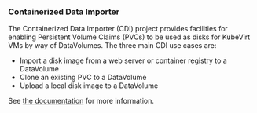 ### Containerized Data Importer

The Containerized Data Importer (CDI) project provides facilities for enabling Persistent Volume Claims (PVCs) to be used as disks for KubeVirt VMs by way of DataVolumes. The three main CDI use cases are:

 * Import a disk image from a web server or container registry to a DataVolume
 * Clone an existing PVC to a DataVolume
 *  Upload a local disk image to a DataVolume

See [the documentation](https://kubevirt.io/user-guide/storage/containerized_data_importer/) for more information.

